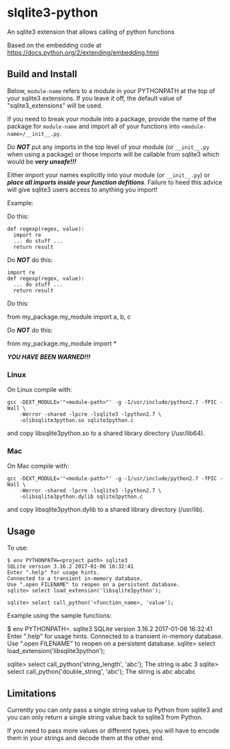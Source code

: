 # slqlite3-python
An sqlite3 extension that allows calling of python functions

Based on the embedding code at
https://docs.python.org/2/extending/embedding.html

## Build and Install

Below, ```module-name``` refers to a module in your PYTHONPATH at the top of
your sqlite3 extensions. If you leave it off, the default value of
"sqlite3_extensions" will be used.

If you need to break your module into a package, provide the name of the
package for ```module-name``` and import all of your functions into
```<module-name>/__init__.py```.

Do ***NOT*** put any imports in the top level of your module
(or ```__init__.py``` when using a package) or those imports will be
callable from sqlite3 which would be ***very unsafe!!!***

Either import your names explicitly into your module (or ```__init__.py```)
or ***place all imports inside your function defitions***. Failure to heed
this advice will give sqlite3 users access to anything you import!

Example:

Do this:

```
def regexp(regex, value):
  import re
  ... do stuff ...
  return result
```

Do ***NOT*** do this:

```
import re
def regexp(regex, value):
  ... do stuff ...
  return result
```

Do this:

from my_package.my_module import a, b, c

Do ***NOT*** do this:

from my_package.my_module import *

***YOU HAVE BEEN WARNED!!!***

### Linux

On Linux compile with:

```
gcc -DEXT_MODULE='"<module-path>"' -g -I/usr/include/python2.7 -fPIC -Wall \
    -Werror -shared -lpcre -lsqlite3 -lpython2.7 \
    -olibsqlite3python.so sqlite3python.c
```

and copy libsqlite3python.so to a shared library directory (/usr/lib64).

### Mac

On Mac compile with:

```
gcc -DEXT_MODULE='"<module-path>"' -g -I/usr/include/python2.7 -fPIC -Wall \
    -Werror -shared -lpcre -lsqlite3 -lpython2.7 \
    -olibsqlite3python.dylib sqlite3python.c
```

and copy libsqlite3python.dylib to a shared library directory (/usr/lib).

## Usage

To use:

```
$ env PYTHONPATH=<project path> sqlite3
SQLite version 3.16.2 2017-01-06 16:32:41
Enter ".help" for usage hints.
Connected to a transient in-memory database.
Use ".open FILENAME" to reopen on a persistent database.
sqlite> select load_extension('libsqlite3python');

sqlite> select call_python('<function_name>, 'value');
```

Example using the sample functions:

$ env PYTHONPATH=. sqlite3
SQLite version 3.16.2 2017-01-06 16:32:41
Enter ".help" for usage hints.
Connected to a transient in-memory database.
Use ".open FILENAME" to reopen on a persistent database.
sqlite> select load_extension('libsqlite3python');

sqlite> select call_python('string_length', 'abc');
The string is abc
3
sqlite> select call_python('double_string', 'abc');
The string is abc
abcabc


## Limitations

Currently you can only pass a single string value to Python from sqlite3
and you can only return a single string value back to sqlite3 from Python.

If you need to pass more values or different types, you will have to
encode them in your strings and decode them at the other end.
